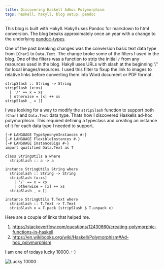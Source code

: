 ```yaml
---
title: Discovering Haskell Adhoc Polymorphism
tags: haskell, hakyll, blog setup, pandoc
---
```


This blog is built with Hakyll. Hakyll uses Pandoc for markdown to html
conversion. The blog breaks approximately once an year with a change to the
underlying [pandoc-types](https://github.com/jgm/pandoc-types).

One of the past breaking changes was the conversion basic text data type from
`[Char]` to `Data.Text`. The change broke some of the filters I used in the
blog. One of the filters was a function to strip the initial `/` from any
resources used in the blog. Hakyll uses URLs with slash at the beginning '/' for
local images/resources. I used this filter to fixup the link to images to relative
links before converting them into Word document or PDF format.


~~~{.haskell}
stripSlash :: String -> String
stripSlash (x:xs)
  | '/' == x = xs
  | otherwise = [x] ++ xs
stripSlash _ = []
~~~

I was looking for a way to modify the `stripSlash` function to support both
`[Char]` and `Data.Text` data type. Thats how I discovered Haskells ad-hoc
polymorphism. This required defining a typeclass and creating an instance of it
for each data type I needed to support.

~~~{.haskell}
{-# LANGUAGE TypeSynonymInstances #-}
{-# LANGUAGE FlexibleInstances #-}
{-# LANGUAGE InstanceSigs #-}
import qualified Data.Text as T

class StringUtils a where
  stripSlash :: a -> a

instance StringUtils String where
  stripSlash :: String -> String
  stripSlash (x:xs)
    | '/' == x = xs
    | otherwise = [x] ++ xs
  stripSlash _ = []

instance StringUtils T.Text where
  stripSlash :: T.Text -> T.Text
  stripSlash x = T.pack (stripSlash $ T.unpack x)
~~~

Here are a couple of links that helped me.

1. <https://stackoverflow.com/questions/12430660/creating-polymorphic-functions-in-haskell>
2. <https://en.wikibooks.org/wiki/Haskell/Polymorphism#Ad-hoc_polymorphism>


I am one of todays lucky 10000. :-)

![Lucky 10000](https://imgs.xkcd.com/comics/ten_thousand.png)


